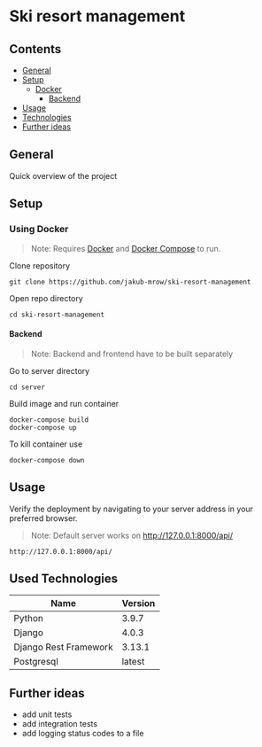 # Ski resort management


## Contents
* [General](#general)
* [Setup](#setup)
  * [Docker ](#using-docker)
    * [Backend](#backend)
* [Usage](#usage)
* [Technologies](#used-technologies)
* [Further ideas](#further-ideas)

## General

Quick overview of the project

## Setup

### Using Docker
> Note: Requires [Docker](https://www.docker.com/get-started) and [Docker Compose](https://docs.docker.com/compose/) to run.

Clone repository
```
git clone https://github.com/jakub-mrow/ski-resort-management
```
Open repo directory
```
cd ski-resort-management
```
#### Backend
>Note: Backend and frontend have to be built separately

Go to server directory
```
cd server
```

Build image and run container
```
docker-compose build
docker-compose up 
```
To kill container use
```
docker-compose down
```


## Usage

Verify the deployment by navigating to your server address in
your preferred browser.
>Note: Default server works on http://127.0.0.1:8000/api/
```
http://127.0.0.1:8000/api/
```


## Used Technologies

| Name                  | Version |
|-----------------------|---------|
| Python                | 3.9.7   |
| Django                | 4.0.3   |
| Django Rest Framework | 3.13.1  |
| Postgresql            | latest  |



## Further ideas
* add unit tests
* add integration tests
* add logging status codes to a file
    